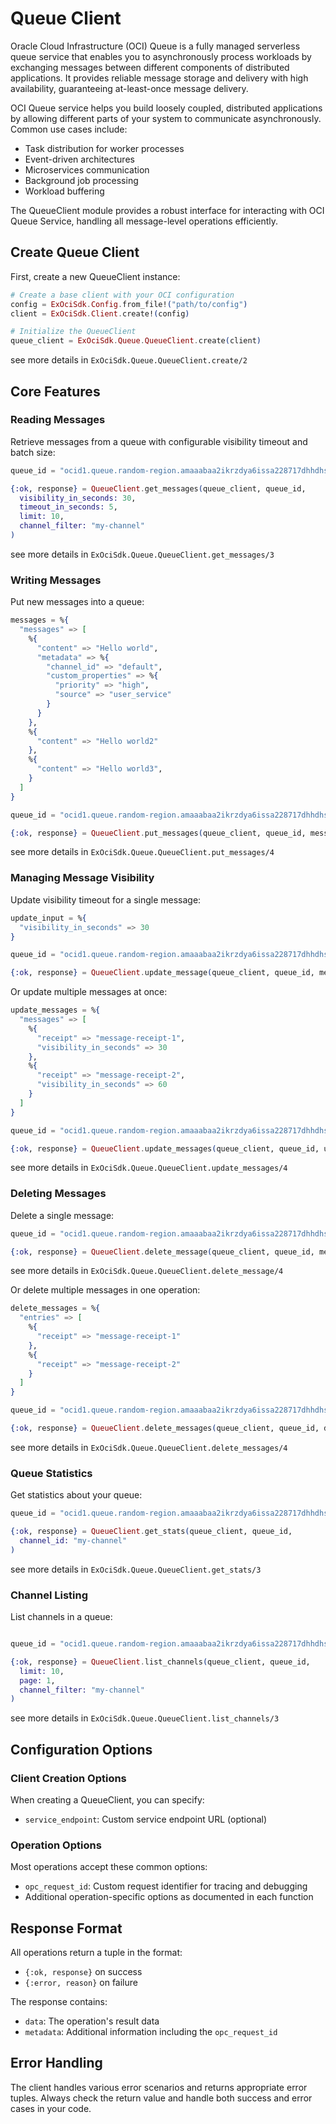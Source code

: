 # Queue Client

Oracle Cloud Infrastructure (OCI) Queue is a fully managed serverless queue service that enables you to asynchronously process workloads by exchanging messages between different components of distributed applications. It provides reliable message storage and delivery with high availability, guaranteeing at-least-once message delivery.

OCI Queue service helps you build loosely coupled, distributed applications by allowing different parts of your system to communicate asynchronously. Common use cases include:

- Task distribution for worker processes
- Event-driven architectures
- Microservices communication
- Background job processing
- Workload buffering

The QueueClient module provides a robust interface for interacting with OCI Queue Service, handling all message-level operations efficiently.

## Create Queue Client

First, create a new QueueClient instance:

```elixir
# Create a base client with your OCI configuration
config = ExOciSdk.Config.from_file!("path/to/config")
client = ExOciSdk.Client.create!(config)

# Initialize the QueueClient
queue_client = ExOciSdk.Queue.QueueClient.create(client)
```

see more details in `ExOciSdk.Queue.QueueClient.create/2`

## Core Features

### Reading Messages

Retrieve messages from a queue with configurable visibility timeout and batch size:

```elixir
queue_id = "ocid1.queue.random-region.amaaabaa2ikrzdya6issa228717dhhdhsahffjsjjazzznffnpo8"

{:ok, response} = QueueClient.get_messages(queue_client, queue_id,
  visibility_in_seconds: 30,
  timeout_in_seconds: 5,
  limit: 10,
  channel_filter: "my-channel"
)
```

see more details in `ExOciSdk.Queue.QueueClient.get_messages/3`

### Writing Messages

Put new messages into a queue:

```elixir
messages = %{
  "messages" => [
    %{
      "content" => "Hello world",
      "metadata" => %{
        "channel_id" => "default",
        "custom_properties" => %{
          "priority" => "high",
          "source" => "user_service"
        }
      }
    },
    %{
      "content" => "Hello world2"
    },
    %{
      "content" => "Hello world3",
    }
  ]
}

queue_id = "ocid1.queue.random-region.amaaabaa2ikrzdya6issa228717dhhdhsahffjsjjazzznffnpo8"

{:ok, response} = QueueClient.put_messages(queue_client, queue_id, messages)
```

see more details in `ExOciSdk.Queue.QueueClient.put_messages/4`

### Managing Message Visibility

Update visibility timeout for a single message:

```elixir
update_input = %{
  "visibility_in_seconds" => 30
}

queue_id = "ocid1.queue.random-region.amaaabaa2ikrzdya6issa228717dhhdhsahffjsjjazzznffnpo8"

{:ok, response} = QueueClient.update_message(queue_client, queue_id, message_receipt, update_input)
```

Or update multiple messages at once:

```elixir
update_messages = %{
  "messages" => [
    %{
      "receipt" => "message-receipt-1",
      "visibility_in_seconds" => 30
    },
    %{
      "receipt" => "message-receipt-2",
      "visibility_in_seconds" => 60
    }
  ]
}

queue_id = "ocid1.queue.random-region.amaaabaa2ikrzdya6issa228717dhhdhsahffjsjjazzznffnpo8"

{:ok, response} = QueueClient.update_messages(queue_client, queue_id, update_messages)
```

see more details in `ExOciSdk.Queue.QueueClient.update_messages/4`

### Deleting Messages

Delete a single message:

```elixir
queue_id = "ocid1.queue.random-region.amaaabaa2ikrzdya6issa228717dhhdhsahffjsjjazzznffnpo8"

{:ok, response} = QueueClient.delete_message(queue_client, queue_id, message_receipt)
```

see more details in `ExOciSdk.Queue.QueueClient.delete_message/4`

Or delete multiple messages in one operation:

```elixir
delete_messages = %{
  "entries" => [
    %{
      "receipt" => "message-receipt-1"
    },
    %{
      "receipt" => "message-receipt-2"
    }
  ]
}

queue_id = "ocid1.queue.random-region.amaaabaa2ikrzdya6issa228717dhhdhsahffjsjjazzznffnpo8"

{:ok, response} = QueueClient.delete_messages(queue_client, queue_id, delete_messages)
```

see more details in `ExOciSdk.Queue.QueueClient.delete_messages/4`

### Queue Statistics

Get statistics about your queue:

```elixir
queue_id = "ocid1.queue.random-region.amaaabaa2ikrzdya6issa228717dhhdhsahffjsjjazzznffnpo8"

{:ok, response} = QueueClient.get_stats(queue_client, queue_id,
  channel_id: "my-channel"
)
```

see more details in `ExOciSdk.Queue.QueueClient.get_stats/3`

### Channel Listing

List channels in a queue:

```elixir

queue_id = "ocid1.queue.random-region.amaaabaa2ikrzdya6issa228717dhhdhsahffjsjjazzznffnpo8"

{:ok, response} = QueueClient.list_channels(queue_client, queue_id,
  limit: 10,
  page: 1,
  channel_filter: "my-channel"
)
```

see more details in `ExOciSdk.Queue.QueueClient.list_channels/3`

## Configuration Options

### Client Creation Options

When creating a QueueClient, you can specify:
- `service_endpoint`: Custom service endpoint URL (optional)

### Operation Options

Most operations accept these common options:
- `opc_request_id`: Custom request identifier for tracing and debugging
- Additional operation-specific options as documented in each function

## Response Format

All operations return a tuple in the format:
- `{:ok, response}` on success
- `{:error, reason}` on failure

The response contains:
- `data`: The operation's result data
- `metadata`: Additional information including the `opc_request_id`

## Error Handling

The client handles various error scenarios and returns appropriate error tuples. Always check the return value and handle both success and error cases in your code.
